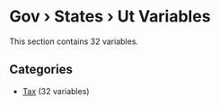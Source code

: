 # Gov › States › Ut Variables

This section contains 32 variables.

## Categories

- [Tax](tax/index.md) (32 variables)

